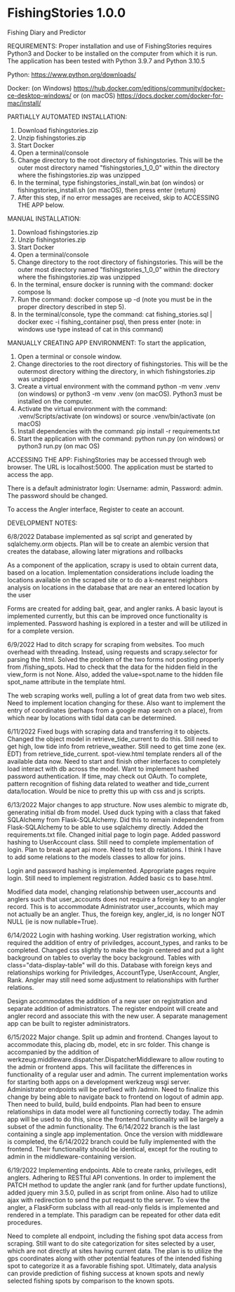 # FishingStories 1.0.0
Fishing Diary and Predictor

REQUIREMENTS:
Proper installation and use of FishingStories requires Python3 and Docker to be installed on the computer from which it is run.  The application has been tested with Python 3.9.7 and Python 3.10.5

Python: https://www.python.org/downloads/

Docker: (on Windows) https://hub.docker.com/editions/community/docker-ce-desktop-windows/
        or (on macOS) https://docs.docker.com/docker-for-mac/install/
        

PARTIALLY AUTOMATED INSTALLATION:
1. Download fishingstories.zip
2. Unzip fishingstories.zip
3. Start Docker
4. Open a terminal/console
5. Change directory to the root directory of fishingstories.  This will be the outer most directory named "fishingstories_1_0_0" within the directory where the fishingstories.zip was unzipped
6. In the terminal, type fishingstories_install_win.bat (on windos) or fishingstories_install.sh (on macOS), then press enter (return)
7. After this step, if no error messages are received, skip to ACCESSING THE APP below.

MANUAL INSTALLATION:
1. Download fishingstories.zip
2. Unzip fishingstories.zip
3. Start Docker
4. Open a terminal/console
5. Change directory to the root directory of fishingstories.  This will be the outer most directory named "fishingstories_1_0_0" within the directory where the fishingstories.zip was unzipped
6. In the terminal, ensure docker is running with the command: docker compose ls
7. Run the command: docker compose up -d (note you must be in the proper directory described in step 5).
8. In the terminal/console, type the command: cat fishing_stories.sql | docker exec -i fishing_container psql, then press enter (note: in windows use type instead of cat in this command)


MANUALLY CREATING APP ENVIRONMENT:
To start the application,
1. Open a terminal or console window.
2. Change directories to the root directory of fishingstories.  This will be the outermost directory withing the directory, in which fishingstories.zip was unzipped
3. Create a virtual environment with the command python -m venv .venv (on windows) or python3 -m venv .venv (on macOS). Python3 must be installed on the computer.
4. Activate the virtual environment with the command: .venv/Scripts/activate (on windows) or source .venv/bin/activate (on macOS)
5. Install dependencies with the command: pip install -r requirements.txt
6. Start the application with the command: python run.py (on windows) or python3 run.py (on mac OS)


ACCESSING THE APP:
FishingStories may be accessed through web browser.  The URL is localhost:5000.  The application must be started to access the app.

There is a default administrator login:  Username: admin, Password: admin.  The password should be changed.

To access the Angler interface, Register to ceate an account.




DEVELOPMENT NOTES:

6/8/2022
Database implemented as sql script and generated by sqlalchemy.orm objects.  Plan will be to create an alembic version that 
creates the database, allowing later migrations and rollbacks

As a component of the application, scrapy is used to obtain current data, based on a location.  Implementation considerations
include loading the locations available on the scraped site or to do a k-nearest neighbors analysis on locations in the database
that are near an entered location by the user

Forms are created for adding bait, gear, and angler ranks.  A basic layout is implemented currently, but this can be improved
once functionality is implemented.  Password hashing is explored in a tester and will be utilized in for a complete version.

6/9/2022
Had to ditch scrapy for scraping from websites.  Too much overhead with threading.  Instead, using requests and scrapy.selector
for parsing the html.
Solved the problem of the two forms not posting properly from /fishing_spots.  Had to check that the data for the hidden field
in the view_form is not None.  Also, added the value=spot.name to the hidden file spot_name attribute in the template html.

The web scraping works well, pulling a lot of great data from two web sites.  Need to implement location changing for these.
Also want to implement the entry of coordinates (perhaps from a google map search on a place), from which near by locations
with tidal data can be determined.

6/11/2022
Fixed bugs with scraping data and transferring it to objects.  Changed the object model in retrieve_tide_current to do this.
Still need to get high, low tide info from retrieve_weather.  Still need to get time zone (ex. EDT) from
retrieve_tide_current.  spot-view.html template renders all of the available data now.  Need to start and finish other
interfaces to completely load interact with db across the model.  Want to implement hashed password authentication.  If time,
may check out OAuth.  To complete, pattern recognition of fishing data related to weather and tide_current data/location.
Would be nice to pretty this up with css and js scripts.

6/13/2022
Major changes to app structure.  Now uses alembic to migrate db, generating initial db from model.  Used duck typing with a
class that faked SQLAlchemy from Flask-SQLAlchemy.  Did this to remain independent from Flask-SQLAlchemy to be able to use
sqlalchemy directly.  Added the requirements.txt file.  Changed initial page to login page.  Added password hashing to UserAccount
class.  Still need to complete implementation of login.  Plan to break apart api more.  Need to test db relations.  I think I have
to add some relations to the models classes to allow for joins.

Login and password hashing is implemented.  Appropriate pages require login.  Still need to implement registration.  Added basic cs
to base.html.

Modified data model, changing relationship between user_accounts and anglers such that user_accounts does not require a foreign
key to an angler record.  This is to accommodate Administrator user_accounts, which may not actually be an angler.  Thus, the
foreign key, angler_id, is no longer NOT NULL (ie is now nullable=True).

6/14/2022
Login with hashing working.  User registration working, which required the addition of entry of priviledges, account_types, and ranks
to be completed.  Changed css slightly to make the login centered and put a light background on tables to overlay the bocy background.
Tables with class="data-display-table" will do this.  Database with foreign keys and relationships working for Priviledges, AccountType,
UserAccount, Angler, Rank.  Angler may still need some adjustment to relationships with further relations.

Design accommodates the addition of a new user on registration and separate addition of administrators.  The register endpoint will
create and angler record and associate this with the new user.  A separate management app can be built to register administrators.

6/15/2022
Major change.  Split up admin and frontend.  Changes layout to accommodate this, placing db, model, etc in src folder.  This change is
accompanied by the addition of werkzeug.middleware.dispatcher.DispatcherMiddleware to allow routing to the admin or frontend apps.
This will facilitate the differences in functionality of a regular user and admin.  The current implementation works for starting
both apps on a development werkzeug wsgi server.  Administrator endpoints will be prefixed with /admin.  Need to finalize this change
by being able to navigate back to frontend on logout of admin app.  Then need to build, build, build endpoints.  Plan had been to
ensure relationships in data model were all functioning correctly today.  The admin app will be used to do this, since the frontend
functionality will be largely a subset of the admin functionality.  The 6/14/2022 branch is the last containing a single app
implementation.  Once the version with middleware is completed, the 6/14/2022 branch could be fully implemented with the frontend.
Their functionality should be identical, except for the routing to admin in the middleware-containing version.

6/19/2022
Implementing endpoints.  Able to create ranks, privileges, edit anglers.  Adhering to RESTful API conventions.  In order to implement
the PATCH method to update the angler rank (and for further update functions), added jquery min 3.5.0, pulled in as script from online.
Also had to utilize ajax with redirection to send the put request to the server.  To view the angler, a FlaskForm subclass with all
read-only fields is implemented and rendered in a template.  This paradigm can be repeated for other data edit procedures.

Need to complete all endpoint, including the fishing spot data access from scraping.  Still want to do site categorization for sites
selected by a user, which are not directly at sites having current data.  The plan is to utilize the gps coordinates along with other
potential features of the intended fishing spot to categorize it as a favorable fishing spot.  Ultimately, data analysis can provide
prediction of fishing success at known spots and newly selected fishing spots by comparison to the known spots.
